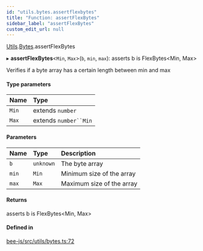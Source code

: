 ```yaml
---
id: "utils.bytes.assertflexbytes"
title: "Function: assertFlexBytes"
sidebar_label: "assertFlexBytes"
custom_edit_url: null
---
```


[Utils](../modules/utils.md).[Bytes](../modules/utils.bytes.md).assertFlexBytes

▸ **assertFlexBytes**<`Min`, `Max`\>(`b`, `min`, `max`): asserts b is FlexBytes<Min, Max\>

Verifies if a byte array has a certain length between min and max

#### Type parameters

| Name | Type |
| :------ | :------ |
| `Min` | extends `number` |
| `Max` | extends `number``Min` |

#### Parameters

| Name | Type | Description |
| :------ | :------ | :------ |
| `b` | `unknown` | The byte array |
| `min` | `Min` | Minimum size of the array |
| `max` | `Max` | Maximum size of the array |

#### Returns

asserts b is FlexBytes<Min, Max\>

#### Defined in

[bee-js/src/utils/bytes.ts:72](https://github.com/ethersphere/bee-js/blob/74056cb/src/utils/bytes.ts#L72)
